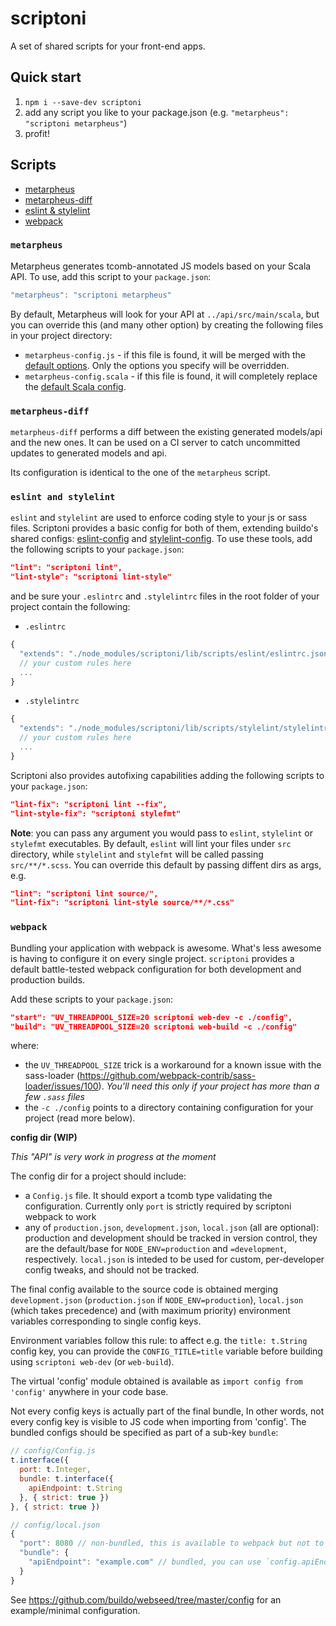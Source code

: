 # scriptoni

A set of shared scripts for your front-end apps.

## Quick start

1. `npm i --save-dev scriptoni`
2. add any script you like to your package.json (e.g. `"metarpheus": "scriptoni metarpheus"`)
3. profit!

## Scripts

- [metarpheus](#metarpheus)
- [metarpheus-diff](#metarpheus-diff)
- [eslint & stylelint](#eslint-and-stylelint)
- [webpack](#webpack)

### `metarpheus`

Metarpheus generates tcomb-annotated JS models based on your Scala API. To use,
add this script to your `package.json`:

```js
"metarpheus": "scriptoni metarpheus"
```

By default, Metarpheus will look for your API at `../api/src/main/scala`, but
you can override this (and many other option) by creating the following files in
your project directory:

* `metarpheus-config.js` - if this file is found, it will be merged with the
  [default options](src/scripts/metarpheus/config.js). Only the options you
  specify will be overridden.
* `metarpheus-config.scala` - if this file is found, it will completely replace
  the [default Scala config](src/scripts/metarpheus/config.scala).

### `metarpheus-diff`

`metarpheus-diff` performs a diff between the existing generated models/api and the new ones. It can be used on a CI server to catch uncommitted updates to generated models and api.

Its configuration is identical to the one of the `metarpheus` script.


### `eslint and stylelint`

`eslint` and `stylelint` are used to enforce coding style to your js or sass files. Scriptoni provides a basic config for both of them, extending buildo's shared configs: [eslint-config](https://github.com/buildo/eslint-config) and [stylelint-config](https://github.com/buildo/stylelint-config/). To use these tools, add the following scripts to your `package.json`:

```json
"lint": "scriptoni lint",
"lint-style": "scriptoni lint-style"
```

and be sure your `.eslintrc` and `.stylelintrc` files in the root folder of your project contain the following:

- `.eslintrc`
```js
{
  "extends": "./node_modules/scriptoni/lib/scripts/eslint/eslintrc.json",
  // your custom rules here
  ...
}
```

- `.stylelintrc`
```js
{
  "extends": "./node_modules/scriptoni/lib/scripts/stylelint/stylelintrc.json"
  // your custom rules here
  ...
}
```

Scriptoni also provides autofixing capabilities adding the following scripts to your `package.json`:

```json
"lint-fix": "scriptoni lint --fix",
"lint-style-fix": "scriptoni stylefmt"
```

**Note**: you can pass any argument you would pass to `eslint`, `stylelint` or `stylefmt` executables. By default, `eslint` will lint your files under `src` directory, while `stylelint` and `stylefmt` will be called passing `src/**/*.scss`. You can override this default by passing diffent dirs as args, e.g.

```json
"lint": "scriptoni lint source/",
"lint-fix": "scriptoni lint-style source/**/*.css"
```

### `webpack`

Bundling your application with webpack is awesome. What's less awesome is having to configure it on every single project. `scriptoni` provides a default battle-tested webpack configuration for both development and production builds.

Add these scripts to your `package.json`:

```json
"start": "UV_THREADPOOL_SIZE=20 scriptoni web-dev -c ./config",
"build": "UV_THREADPOOL_SIZE=20 scriptoni web-build -c ./config"
```

where:

- the `UV_THREADPOOL_SIZE` trick is a workaround for a known issue with the sass-loader (https://github.com/webpack-contrib/sass-loader/issues/100). *You'll need this only if your project has more than a few `.sass` files*
- the `-c ./config` points to a directory containing configuration for your project (read more below).

**config dir (WIP)**

*This "API" is very work in progress at the moment*

The config dir for a project should include:
- a `Config.js` file. It should export a tcomb type validating the configuration. Currently only `port` is strictly required by scriptoni webpack to work
- any of `production.json`, `development.json`, `local.json` (all are optional): production and development should be tracked in version control, they are the default/base for `NODE_ENV=production` and `=development`, respectively. `local.json` is inteded to be used for custom, per-developer config tweaks, and should not be tracked.

The final config available to the source code is obtained merging `development.json` (`production.json` if `NODE_ENV=production`), `local.json` (which takes precedence) and (with maximum priority) environment variables corresponding to single config keys.

Environment variables follow this rule: to affect e.g. the `title: t.String` config key, you can provide the `CONFIG_TITLE=title` variable before building using `scriptoni web-dev` (or `web-build`).

The virtual 'config' module obtained is available as `import config from 'config'` anywhere in your code base.

Not every config keys is actually part of the final bundle, In other words, not every config key is visible to JS code when importing from 'config'. The bundled configs should be specified as part of a sub-key `bundle`:
```js
// config/Config.js
t.interface({
  port: t.Integer,
  bundle: t.interface({
    apiEndpoint: t.String
  }, { strict: true })
}, { strict: true })

// config/local.json
{
  "port": 8080 // non-bundled, this is available to webpack but not to JS code,
  "bundle": {
    "apiEndpoint": "example.com" // bundled, you can use `config.apiEndpoint` from JS code
  }
}
```

See https://github.com/buildo/webseed/tree/master/config for an example/minimal configuration.
